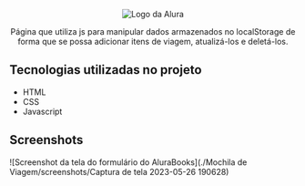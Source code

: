 <p align="center"> <img src="https://github.com/MonicaHillman/aluraplay-requisicoes/blob/main/img/logo.png" alt="Logo da Alura"> </p>
<p align="center">Página que utiliza js para manipular dados armazenados no localStorage de forma que se possa adicionar itens de viagem, atualizá-los e deletá-los.</p>

## Tecnologias utilizadas no projeto
* HTML
* CSS
* Javascript

## Screenshots
![Screenshot da tela do formulário do AluraBooks](./Mochila de Viagem/screenshots/Captura de tela 2023-05-26 190628)
